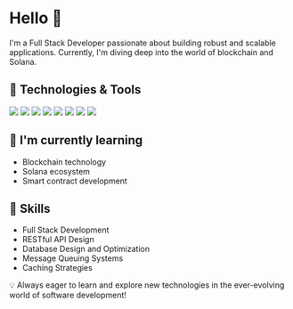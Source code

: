 # Hello 👋

I'm a Full Stack Developer passionate about building robust and scalable applications. Currently, I'm diving deep into the world of blockchain and Solana.

## 🔧 Technologies & Tools

![](https://img.shields.io/badge/Code-Python-informational?style=flat&logo=python&logoColor=white&color=2bbc8a)
![](https://img.shields.io/badge/Code-TypeScript-informational?style=flat&logo=typescript&logoColor=white&color=2bbc8a)
![](https://img.shields.io/badge/Framework-NextJS-informational?style=flat&logo=next.js&logoColor=white&color=2bbc8a)
![](https://img.shields.io/badge/Framework-Laravel-informational?style=flat&logo=laravel&logoColor=white&color=2bbc8a)
![](https://img.shields.io/badge/Database-SQL-informational?style=flat&logo=postgresql&logoColor=white&color=2bbc8a)
![](https://img.shields.io/badge/Database-NoSQL-informational?style=flat&logo=mongodb&logoColor=white&color=2bbc8a)
![](https://img.shields.io/badge/Tools-Redis-informational?style=flat&logo=redis&logoColor=white&color=2bbc8a)
![](https://img.shields.io/badge/Tools-RabbitMQ-informational?style=flat&logo=rabbitmq&logoColor=white&color=2bbc8a)

## 🌱 I'm currently learning

- Blockchain technology
- Solana ecosystem
- Smart contract development

## 💼 Skills

- Full Stack Development
- RESTful API Design
- Database Design and Optimization
- Message Queuing Systems
- Caching Strategies

💡 Always eager to learn and explore new technologies in the ever-evolving world of software development!
